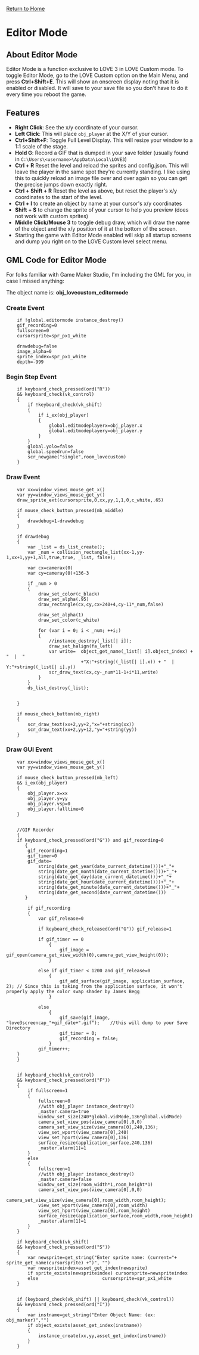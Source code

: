 [Return to Home](README.md)

# Editor Mode
## About Editor Mode
Editor Mode is a function exclusive to LOVE 3 in LOVE Custom mode. To toggle  Editor Mode, go to the LOVE Custom option on the Main Menu, and press **Ctrl+Shift+E**. This will show an onscreen display noting that it is enabled or disabled. It will save to your save file so you don't have to do it every time you reboot the game.

## Features
- **Right Click**: See the x/y coordinate of your cursor.
- **Left Click**: This will place `obj_player` at the X/Y of your cursor.
- **Ctrl+Shift+F**: Toggle Full Level Display. This will resize your window to a 1:1 scale of the stage.
- **Hold G**: Record a GIF that is dumped in your save folder (usually found in `C:\Users\<username>\AppData\Local\LOVE3`)
- **Ctrl + R** Reset the level and reload the sprites and config.json. This will leave the player in the same spot they're currently standing. I like using this to quickly reload an image file over and over again so you can get the precise jumps down exactly right.
- **Ctrl + Shift + R** Reset the level as above, but reset the player's x/y coordinates to the start of the level.
- **Ctrl + I** to create an object by name at your cursor's x/y coordinates
- **Shift + S** to change the sprite of your cursor to help you preview (does not work with custom sprites)
- **Middle Click/Mouse 3** to toggle debug draw, which will draw the name of the object and the x/y position of it at the bottom of the screen.
- Starting the game with Editor Mode enabled will skip all startup screens and dump you right on to the LOVE Custom level select menu.


## GML Code for Editor Mode
For folks familiar with Game Maker Studio, I'm including the GML for you, in case I missed anything:

The object name is: **obj_lovecustom_editormode**

### Create Event
```GML
	if !global.editormode instance_destroy()
	gif_recording=0
	fullscreen=0
	cursorsprite=spr_px1_white

	drawdebug=false
	image_alpha=0
	sprite_index=spr_px1_white
	depth=-999
```
### Begin Step Event
```GML
	if keyboard_check_pressed(ord("R"))
	&& keyboard_check(vk_control)
	{
		if !keyboard_check(vk_shift)
		{
			if i_ex(obj_player)
			{
				global.editmodeplayerx=obj_player.x
				global.editmodeplayery=obj_player.y
			}
		}
		global.yolo=false
		global.speedrun=false
		scr_newgame("single",room_lovecustom)
	}
```
### Draw Event
```GML
	var xx=window_views_mouse_get_x()
	var yy=window_views_mouse_get_y()
	draw_sprite_ext(cursorsprite,0,xx,yy,1,1,0,c_white,.65)

	if mouse_check_button_pressed(mb_middle)
	{
		drawdebug=1-drawdebug
	}

	if drawdebug
	{
		var _list = ds_list_create();
		var _num = collision_rectangle_list(xx-1,yy-1,xx+1,yy+1,all,true,true, _list, false);

		var cx=camerax(0)
		var cy=cameray(0)+136-3
		
		if _num > 0
		{
			draw_set_color(c_black)
			draw_set_alpha(.95)
			draw_rectangle(cx,cy,cx+240+4,cy-11*_num,false)
			
			draw_set_alpha(1)
			draw_set_color(c_white)
			
			for (var i = 0; i < _num; ++i;)
			{
				//instance_destroy(_list[| i]);
				draw_set_halign(fa_left)
				var write=	object_get_name(_list[| i].object_index) + "  |  "
							+"X:"+string((_list[| i].x)) + "  |  Y:"+string((_list[| i].y))
				scr_draw_text(cx,cy-_num*11-1+i*11,write)
			}
		}
		ds_list_destroy(_list);
		
		
	}

	if mouse_check_button(mb_right)
	{
		scr_draw_text(xx+2,yy+2,"x="+string(xx))
		scr_draw_text(xx+2,yy+12,"y="+string(yy))
	}
```

### Draw GUI Event
```GML
	var xx=window_views_mouse_get_x()
	var yy=window_views_mouse_get_y()

	if mouse_check_button_pressed(mb_left) 
	&& i_ex(obj_player)
	{
		obj_player.x=xx
		obj_player.y=yy
		obj_player.vsp=0
		obj_player.falltime=0
	}


	//GIF Recorder
	{
	if keyboard_check_pressed(ord("G")) and gif_recording=0
	   {
		gif_recording=1
		gif_timer=0
		gif_date=
			string(date_get_year(date_current_datetime()))+"_"+
			string(date_get_month(date_current_datetime()))+"_"+
			string(date_get_day(date_current_datetime()))+"_"+
			string(date_get_hour(date_current_datetime()))+"_"+
			string(date_get_minute(date_current_datetime()))+"_"+
			string(date_get_second(date_current_datetime()))
	   }
	   
		if gif_recording
		{
			var gif_release=0
		
			if keyboard_check_released(ord("G")) gif_release=1
		
			if gif_timer == 0
				{
					gif_image = gif_open(camera_get_view_width(0),camera_get_view_height(0));
				}
		
			else if gif_timer < 1200 and gif_release=0
				{
					gif_add_surface(gif_image, application_surface, 2);	// Since this is taking from the application surface, it won't properly apply the color swap shader by James Begg
				}
		
			else
				{
					gif_save(gif_image,  "love3screencap_"+gif_date+".gif");	//this will dump to your Save Directory
					gif_timer = 0;
					gif_recording = false;
				}
			gif_timer++;
	}
	}


	if keyboard_check(vk_control)
	&& keyboard_check_pressed(ord("F"))
	{
		if fullscreen=1
		{
			fullscreen=0
			//with obj_player instance_destroy()
			_master.camera=true
			window_set_size(240*global.vidMode,136*global.vidMode)
			camera_set_view_pos(view_camera[0],0,0)
			camera_set_view_size(view_camera[0],240,136);
			view_set_wport(view_camera[0],240)
			view_set_hport(view_camera[0],136)
			surface_resize(application_surface,240,136)
			_master.alarm[1]=1
		}
		else
		{
			fullscreen=1
			//with obj_player instance_destroy()
			_master.camera=false
			window_set_size(room_width*1,room_height*1)
			camera_set_view_pos(view_camera[0],0,0)
			camera_set_view_size(view_camera[0],room_width,room_height);
			view_set_wport(view_camera[0],room_width)
			view_set_hport(view_camera[0],room_height)
			surface_resize(application_surface,room_width,room_height)
			_master.alarm[1]=1
		}
	}

	if keyboard_check(vk_shift)
	&& keyboard_check_pressed(ord("S"))
	{
		var newsprite=get_string("Enter sprite name: (current="+ sprite_get_name(cursorsprite) +")", "")
		var newspriteindex=asset_get_index(newsprite)
		if sprite_exists(newspriteindex) cursorsprite=newspriteindex
		else						cursorsprite=spr_px1_white
	}


	if (keyboard_check(vk_shift) || keyboard_check(vk_control))
	&& keyboard_check_pressed(ord("I"))
	{
		var instname=get_string("Enter Object Name: (ex: obj_marker)","")
		if object_exists(asset_get_index(instname))
		{
			instance_create(xx,yy,asset_get_index(instname))
		}
	}
```
